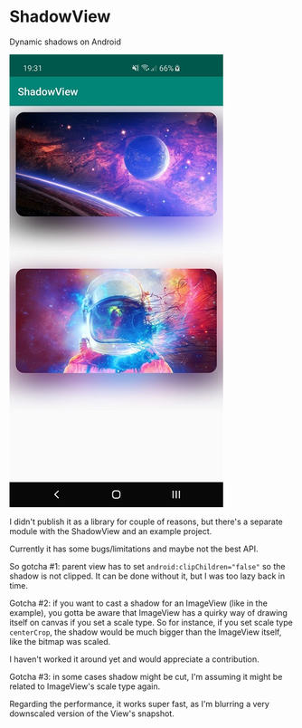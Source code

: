 # ShadowView
Dynamic shadows on Android

![ShadowView](ShadowView.jpg)

I didn't publish it as a library for couple of reasons, but there's a separate module with the ShadowView and an example project.

Currently it has some bugs/limitations and maybe not the best API.

So gotcha #1: parent view has to set `android:clipChildren="false"` so the shadow is not clipped. It can be done without it, but I was too lazy back in time.

Gotcha #2: if you want to cast a shadow for an ImageView (like in the example), you gotta be aware that ImageView has a quirky way of drawing itself on canvas if you set a scale type. So for instance, if you set scale type `centerCrop`, the shadow would be much bigger than the ImageView itself, like the bitmap was scaled.

I haven't worked it around yet and would appreciate a contribution.

Gotcha #3: in some cases shadow might be cut, I'm assuming it might be related to ImageView's scale type again.

Regarding the performance, it works super fast, as I'm blurring a very downscaled version of the View's snapshot.
